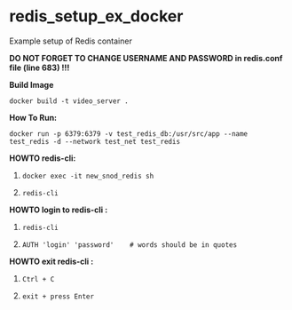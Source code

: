 # redis_setup_ex_docker
Example setup of Redis container

**DO NOT FORGET TO CHANGE USERNAME AND PASSWORD in redis.conf file
(line 683) !!!**

**Build Image**

```docker build -t video_server .```

**How To Run:**

```docker run -p 6379:6379 -v test_redis_db:/usr/src/app --name test_redis -d --network test_net test_redis```

**HOWTO redis-cli:**

1. ```docker exec -it new_snod_redis sh```

2. ```redis-cli```

**HOWTO login to redis-cli :**

1. ```redis-cli```

2. ```AUTH 'login' 'password'    # words should be in quotes```

**HOWTO exit redis-cli :**

1. ```Ctrl + C```

2. ```exit + press Enter```
